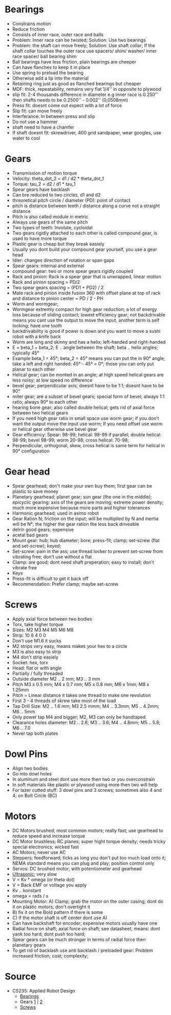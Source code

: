 
# Bearings

* Constrains motion
* Reduce friction
* Consists of inner race, outer race and balls
* Problem: Inner race can be twisted; Solution: Use two bearings
* Problem: the shaft can move freely; Solution: Use shaft collar; If the shaft collar touches the outer race use spacers/ shim/ washer/ inner race spacer/ ball bearing shim
* Ball bearings have less friction, plain bearings are cheeper
* Can have flanches to keep it in place
* Use spring to preload the bearing
* Otherwise add a lip into the material
* Retaining ring just as good as flanched bearings but cheaper
* MDF: thick, repeatability, remains very flat 1/4'' in opposite to plywood
* slip fit: 2-4 thousands difference in diameter e.g inner race is 0.250'' then shafts needs to be 0.2500'' - 0.002'' (0,0508mm)
* Press fit: doesnt come out expect with a lot of force
* Slip fit: can move freely
* Interferance: In between press and slip
* Do not use a hammer
* shaft need to have a chamfer
* If shaft doesnt fit: skrewdriver, 400 grid sandpaper, wear googles, use water to cool

# Gears

* Transmission of motion torque
* Velocity: theta_dot_2 = d1 / d2 * theta_dot_1
* Torque: tau_2 = d2 / d1 * tau_1
* Spear gears have backlash
* Can bre reduced to two circles, d1 and d2
* threoretical pitch circle / diameter (PD): point of contact
* pitch is distance between teeth / distance along a curve not a straight distance
* Pitch is also called module in metric
* Always use gears of the same pitch
* Two types of teeth: Involute, cycloidal
* Two gears rigidly attached to each other is called compound gear, is used to have more torque
* Plastic gear is cheap but they break easiely
* Usually you dont build your compound gear yourself, you use a gear head
* Idler: changes direction of rotation or span gaps
* Spear gears: internal and external
* compound gear: two or more spear gears rigidly coupled
* Rack and pinion: Rack is a spear gear that is unwrapped, linear motion
* Rack and pinion spacing = PD/2
* Two spear gears spacing = (PD1 + PD2) / 2
* Mate rack and pinion inside fusion 360 with offset plane at top of rack and distance to pinion center = PD / 2 - PH
* Worm and wormgear; 
* Wormgear extremly compact for high gear reduction; a lot of energy loss because of sliding contact; lowest efficiency gear; not backdrivable means you cant use the output to move the input, another term is self locking; have one tooth
* backdrivability is good if power is down and you want to move a sushi robot with a knife back
* Worm are long and skinny and has a helix; left-handed and right-handed
* E = beta_1 + beta_2; E .. angle between the shaft; beta .. helix angles; typically 45°
* Example beta_1 = 45°; beta_2 = 45° means you can put the in 90° angle; take a left and right handed: 45° - 45° = 0°; those you can only put planar to each other
* Helical gear; can be monted in an angle; at high speed helical gears are less noisy; at low speed no difference
* bevel gear; perpendicular axis; doesnt have to be 1:1; doesnt have to be 90°
* miter gear; are a subset of bevel gears; special form of bevel; always 1:1 ratio; always 90° to each other
* hearing bone gear; also called double helical; gets rid of axial force between two helical gears
* If you need high gear ratio in small space use worm gear; if you don't want the output move the input use worm; If you need offset use worm or helical gear otherwise use bevel gear
* Gear efficiency: Spear: 98-99; helical: 98-99 if parallel; double helical: 98-99; bevel 98-99; worm 20-98; cross helical: 70-98;
* Perpendicular, orthogonal, skew, cross helical is same term for helical in 90° configuration

# Gear head

* Spear gearhead; don't make your own buy them; first gear can be plastic to save money
* Planetary gearhead; planet gear; sun gear (the one in the middle); epicyclic gearing: axis of the gears are moving; extreme power density; much more expensive because more parts and higher tolerances
* Harmonic gearhead; used in asimo robot
* Gear Ration N; friction on the input; will be multiplied by N and inertia will be N²; the higher the gear ration the less back driveable
* delrin good gears; expensive
* acetal bad gears
* Mount gear: hub; hub diameter; bore; press-fit; clamp; set-screw (flat and set-screw); keyed;
* Set-screw: pain in the ass; use thread locker to prevent set-screw from vibrating free; don't use without a flat
* Clamp: are good; dont need shaft preperation; easy to install; don't vibrate free
* Keys
* Press-fit is difficult to get it back off
* Recommendation: Prefer clamp; maybe set-screw

# Screws

* Apply axial force between two bodies
* Torx, take higher torque
* Sizes: M2 M3 M4 M5 M6 M8
* Strip: 10 8 4 0 0
* Don't use M1.6 it sucks
* M2 strips very easy, means makes your hex to a circle
* M3 is also easy to strip
* M4 don't strip easiely
* Socket: hex, torx
* Head: flat or with angle
* Partially / fully threaded
* Outside diameter M2 .. 2 mm; M3 .. 3 mm
* Pitch M3 x 0.5 mm; M4 x 0.7 mm; M5 x 0.8 mm; M6 x 1mm; M8 x 1.25mm
* Pitch = Linear distance it takes one thread to make one revolution
* First 3 - 4 threads of skrew take most of the load
* Tap Drill Size: M2 .. 1.6 mm; M3 2.5 mmm; M4 .. 3.3mm; M5 .. 4.2mm; M6 .. 5mm
* Only power tap M4 and bigger; M2, M3 can only be handtaped
* Clearance holes diameter: M2 .. 2.6; M3 .. 3.6; M4 .. 4.8mm; M5 .. 5.8; M6 .. 7.0
* Never tap both plates

# Dowl Pins

* Align two bodies
* Go into dowl holes
* In aluminum and steel dont use more then two or you overconstrain
* In soft materials like plastic or plywood using more then two will help
* For lazer cutted stuff: 3 dowl pins and 3 screws; sometimes also 4 and 4; on Bolt Circle (BC)

# Motors

* DC Motors brushed; most common motors; really fast; use gearhead to reduce speed and increase torque
* DC Motor brushless; RC planes; super hight torque density; needs tricky special electronics; wicked fast
* AC Motors; never use AC
* Steppers; feedforward; ticks as long you don't put too much load onto it; NEMA standard means you can plug and play; position control only
* Servos: DC brushed motor; with potentiometer and gearhead
* [Ultrasonic](https://pcbmotor.com); very slow
* V = Kv * omega (or theta dot)
* V = Back EMF or voltage you apply
* Kv .. konstant
* omega = rads / s
* Mounting Motor: A) Clamp; grab the motor on the outer casing; dont do it on plastic motors; don't overtight it
* B) fix it on the Bold pattern if there is some
* C) If the motor shaft is off center dont use A) 
* Can have backshaft for encoder; expensive motors usually have one
* Radial force on shaft; axial force on shaft; see datasheet; means: dont yank too hard; dont push too hard; 
* Spear gears can be much stronger in terms of radial force then planetary gears
* To get rid of backlash use anti backlash / preloaded gear: Problem increased friction; cost; complexity; 

# Source

* CS235: Applied Robot Design
    * [Bearings](https://www.youtube.com/watch?v=Pk1ou6C4jWg)
    * Gears [1](https://www.youtube.com/watch?v=uo0ABUSFpFg) | [2](https://www.youtube.com/watch?v=mwGYlefXWGg)
    * [Screws](https://www.youtube.com/watch?v=LXHXjbCNxSg)
